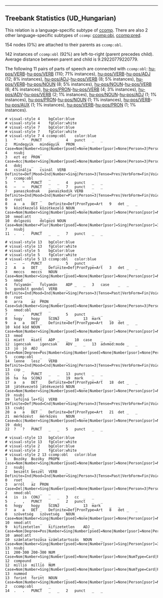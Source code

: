 

--------------------------------------------------------------------------------

## Treebank Statistics (UD_Hungarian)

This relation is a language-specific subtype of [ccomp]().
There are also 2 other language-specific subtypes of `ccomp`: [ccomp:obj](), [ccomp:pred]().

154 nodes (0%) are attached to their parents as `ccomp:obl`.

142 instances of `ccomp:obl` (92%) are left-to-right (parent precedes child).
Average distance between parent and child is 9.29220779220779.

The following 11 pairs of parts of speech are connected with `ccomp:obl`: [hu-pos/VERB]()-[hu-pos/VERB]() (110; 71% instances), [hu-pos/VERB]()-[hu-pos/ADJ]() (12; 8% instances), [hu-pos/ADJ]()-[hu-pos/VERB]() (8; 5% instances), [hu-pos/VERB]()-[hu-pos/NOUN]() (8; 5% instances), [hu-pos/NOUN]()-[hu-pos/VERB]() (6; 4% instances), [hu-pos/PRON]()-[hu-pos/VERB]() (4; 3% instances), [hu-pos/ADV]()-[hu-pos/VERB]() (2; 1% instances), [hu-pos/NOUN]()-[hu-pos/ADJ]() (1; 1% instances), [hu-pos/PRON]()-[hu-pos/NOUN]() (1; 1% instances), [hu-pos/VERB]()-[hu-pos/AUX]() (1; 1% instances), [hu-pos/VERB]()-[hu-pos/PRON]() (1; 1% instances).


~~~ conllu
# visual-style 4	bgColor:blue
# visual-style 4	fgColor:white
# visual-style 7	bgColor:blue
# visual-style 7	fgColor:white
# visual-style 7 4 ccomp:obl	color:blue
1	"	"	PUNCT	_	_	4	punct	_	_
2	Mindegyik	mindegyik	PRON	_	Case=Nom|Number=Sing|Number[psed]=None|Number[psor]=None|Person=3|Person[psor]=None|PronType=Tot	4	nsubj	_	_
3	ezt	ez	PRON	_	Case=Acc|Number=Sing|Number[psed]=None|Number[psor]=None|Person=3|Person[psor]=None|PronType=Dem	4	dobj	_	_
4	csinálja	csinál	VERB	_	Definite=Def|Mood=Ind|Number=Sing|Person=3|Tense=Pres|VerbForm=Fin|Voice=Act	7	ccomp:obl	_	_
5	"	"	PUNCT	_	_	4	punct	_	_
6	—	—	PUNCT	_	_	7	punct	_	_
7	panaszkodnak	panaszkodik	VERB	_	Definite=Ind|Mood=Ind|Number=Plur|Person=3|Tense=Pres|VerbForm=Fin|Voice=Act	0	root	_	_
8	a	a	DET	_	Definite=Def|PronType=Art	9	det	_	_
9	közútkezelő	közútkezelő	NOUN	_	Case=Nom|Number=Sing|Number[psed]=None|Number[psor]=None|Person[psor]=None	10	nmod:att	_	_
10	dolgozói	dolgozó	NOUN	_	Case=Nom|Number=Plur|Number[psed]=None|Number[psor]=Sing|Person[psor]=3	7	nsubj	_	_
11	.	.	PUNCT	_	_	7	punct	_	_

~~~


~~~ conllu
# visual-style 13	bgColor:blue
# visual-style 13	fgColor:white
# visual-style 5	bgColor:blue
# visual-style 5	fgColor:white
# visual-style 5 13 ccomp:obl	color:blue
1	—	—	PUNCT	_	_	5	punct	_	_
2	A	a	DET	_	Definite=Def|PronType=Art	3	det	_	_
3	meccs	meccs	NOUN	_	Case=Nom|Number=Sing|Number[psed]=None|Number[psor]=None|Person[psor]=None	5	nmod	_	_
4	folyamán	folyamán	ADP	_	_	3	case	_	_
5	gondolt	gondol	VERB	_	Definite=Ind|Mood=Ind|Number=Sing|Person=3|Tense=Past|VerbForm=Fin|Voice=Act	0	root	_	_
6	arra	az	PRON	_	Case=Sub|Number=Sing|Number[psed]=None|Number[psor]=None|Person=3|Person[psor]=None|PronType=Dem	5	nmod:obl	_	_
7	,	,	PUNCT	_	_	5	punct	_	_
8	hogy	hogy	SCONJ	_	_	13	mark	_	_
9	a	a	DET	_	Definite=Def|PronType=Art	10	det	_	_
10	köd	köd	NOUN	_	Case=Nom|Number=Sing|Number[psed]=None|Number[psor]=None|Person[psor]=None	13	nmod	_	_
11	miatt	miatt	ADP	_	_	10	case	_	_
12	igencsak	igencsak	ADV	_	_	13	advmod:mode	_	_
13	jó	jó	ADJ	_	Case=Nom|Degree=Pos|Number=Sing|Number[psed]=None|Number[psor]=None|Person[psor]=None	5	ccomp:obl	_	_
14	lenne	lesz	VERB	_	Definite=Ind|Mood=Cnd|Number=Sing|Person=3|Tense=Pres|VerbForm=Fin|Voice=Act	13	cop	_	_
15	,	,	PUNCT	_	_	13	punct	_	_
16	ha	ha	SCONJ	_	_	19	mark	_	_
17	a	a	DET	_	Definite=Def|PronType=Art	18	det	_	_
18	játékvezető	játékvezető	NOUN	_	Case=Nom|Number=Sing|Number[psed]=None|Number[psor]=None|Person[psor]=None	19	nsubj	_	_
19	lefújná	le+fúj	VERB	_	Definite=Def|Mood=Cnd|Number=Sing|Person=3|Tense=Pres|VerbForm=Fin|Voice=Act	13	csubj	_	_
20	a	a	DET	_	Definite=Def|PronType=Art	21	det	_	_
21	mérkőzést	mérkőzés	NOUN	_	Case=Acc|Number=Sing|Number[psed]=None|Number[psor]=None|Person[psor]=None	19	dobj	_	_
22	?	?	PUNCT	_	_	5	punct	_	_

~~~


~~~ conllu
# visual-style 13	bgColor:blue
# visual-style 13	fgColor:white
# visual-style 2	bgColor:blue
# visual-style 2	fgColor:white
# visual-style 2 13 ccomp:obl	color:blue
1	Bozóky	Bozóky	PROPN	_	Case=Nom|Number=Sing|Number[psed]=None|Number[psor]=None|Person[psor]=None	2	nsubj	_	_
2	beszélt	beszél	VERB	_	Definite=Ind|Mood=Ind|Number=Sing|Person=3|Tense=Past|VerbForm=Fin|Voice=Act	0	root	_	_
3	arról	az	PRON	_	Case=Del|Number=Sing|Number[psed]=None|Number[psor]=None|Person=3|Person[psor]=None|PronType=Dem	2	nmod:obl	_	_
4	is	is	CONJ	_	_	3	cc	_	_
5	,	,	PUNCT	_	_	2	punct	_	_
6	hogy	hogy	SCONJ	_	_	13	mark	_	_
7	a	a	DET	_	Definite=Def|PronType=Art	8	det	_	_
8	szövetség	szövetség	NOUN	_	Case=Nom|Number=Sing|Number[psed]=None|Number[psor]=None|Person[psor]=None	10	nmod:att	_	_
9	kifizetetlen	kifizetetlen	ADJ	_	Case=Nom|Degree=Pos|Number=Sing|Number[psed]=None|Number[psor]=None|Person[psor]=None	10	amod:att	_	_
10	számlatartozása	számlatartozás	NOUN	_	Case=Nom|Number=Sing|Number[psed]=None|Number[psor]=Sing|Person[psor]=3	13	nsubj	_	_
11	200-300	200-300	NUM	_	Case=Nom|Number=Sing|Number[psed]=None|Number[psor]=None|NumType=Card|Person[psor]=None	12	compound	_	_
12	millió	millió	NUM	_	Case=Nom|Number=Sing|Number[psed]=None|Number[psor]=None|NumType=Card|Person[psor]=None	13	nummod	_	_
13	forint	forint	NOUN	_	Case=Nom|Number=Sing|Number[psed]=None|Number[psor]=None|Person[psor]=None	2	ccomp:obl	_	_
14	.	.	PUNCT	_	_	2	punct	_	_

~~~


